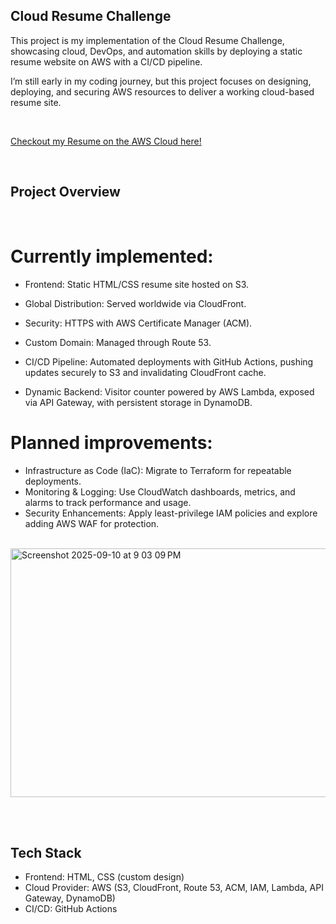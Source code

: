## Cloud Resume Challenge

This project is my implementation of the Cloud Resume Challenge, showcasing cloud, DevOps, and automation skills by deploying a static resume website on AWS with a CI/CD pipeline.

I’m still early in my coding journey, but this project focuses on designing, deploying, and securing AWS resources to deliver a working cloud-based resume site.

<br>

<a href="https://resume.itinteang-cloud.co.nz" target="_blank">Checkout my Resume on the AWS Cloud here!</a>

<br>

## Project Overview
<br>

# Currently implemented:

* Frontend: Static HTML/CSS resume site hosted on S3.
* Global Distribution: Served worldwide via CloudFront.

* Security: HTTPS with AWS Certificate Manager (ACM).

* Custom Domain: Managed through Route 53.

* CI/CD Pipeline: Automated deployments with GitHub Actions, pushing updates securely to S3 and invalidating CloudFront cache.

* Dynamic Backend: Visitor counter powered by AWS Lambda, exposed via API Gateway, with persistent storage in DynamoDB.

# Planned improvements:

* Infrastructure as Code (IaC): Migrate to Terraform for repeatable deployments.
* Monitoring & Logging: Use CloudWatch dashboards, metrics, and alarms to track performance and usage.
* Security Enhancements: Apply least-privilege IAM policies and explore adding AWS WAF for protection.

<br> 
<img width="580" height="398" alt="Screenshot 2025-09-10 at 9 03 09 PM" src="https://github.com/user-attachments/assets/92b8b5c9-28f6-4a57-8753-1a27323564b2" />

<br><br>
## Tech Stack

- Frontend: HTML, CSS (custom design)
- Cloud Provider: AWS (S3, CloudFront, Route 53, ACM, IAM, Lambda, API Gateway, DynamoDB)
- CI/CD: GitHub Actions
